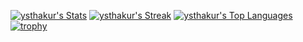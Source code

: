 [![ysthakur's Stats](https://github-readme-stats.vercel.app/api?username=ysthakur&theme=dracula&show_icons=true&hide_border=true)](https://gh-stats-gen.vercel.app/)
[![ysthakur's Streak](https://github-readme-streak-stats.herokuapp.com/?user=ysthakur&theme=dracula&hide_border=true)](https://gh-stats-gen.vercel.app/)
[![ysthakur's Top Languages](https://github-readme-stats.vercel.app/api/top-langs/?username=ysthakur&theme=dracula&show_icons=true&hide_border=true&layout=donut&hide=Jupyter+Notebook,TeX,Shell,Batchfile&langs_count=7)](https://gh-stats-gen.vercel.app/)
[![trophy](https://github-profile-trophy.vercel.app/?username=ysthakur&theme=dracula)](https://github.com/ryo-ma/github-profile-trophy)
